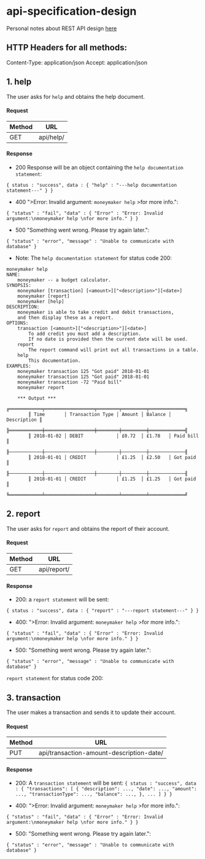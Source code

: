 # api-specification-design
Personal notes about REST API design [here](https://github.com/perrymant/learning-notes/blob/master/17-rest-api-design.md)

## HTTP Headers for all methods:
Content-Type: application/json
Accept: application/json

## 1. help
The user asks for `help` and obtains the help document.

#### Request
| Method | URL |
|--------|-----|
| GET   | api/help/ |

#### Response

- 200  Response will be an object containing the `help documentation statement`:

`{
    status : "success",
    data : {
        "help" : "---help documentation statement---"
     }
}`

- 400  ">Error: Invalid argument: `moneymaker help` >for more info.":

`{
    "status" : "fail",
    "data" : { "Error" : "Error: Invalid argument:\nmoneymaker help \nfor more info." }
}`

- 500  "Something went wrong. Please try again later.":

`{
    "status" : "error",
    "message" : "Unable to communicate with database"
}`


- Note: The `help documentation statement` for status code 200:

```
moneymaker help
NAME:
    moneymaker -- a budget calculator.
SYNOPSIS:
    moneymaker [transaction] [<amount>]["<description>"][<date>]
    moneymaker [report]
    moneymaker [help]
DESCRIPTION:
    moneymaker is able to take credit and debit transactions,
    and then display these as a report.
OPTIONS:
    transaction [<amount>]["<description>"][<date>]
        To add credit you must add a description.
        If no date is provided then the current date will be used.
    report
        The report command will print out all transactions in a table.
    help
        This documentation.
EXAMPLES:
    moneymaker transaction 125 "Got paid" 2018-01-01
    moneymaker transaction 125 "Got paid" 2018-01-01
    moneymaker transaction -72 "Paid bill"
    moneymaker report

    *** Output ***
        ╔════════════╤══════════════════╤════════╤═════════╤═════════════╗
        ║ Time       │ Transaction Type │ Amount │ Balance │ Description ║
        ╠════════════╪══════════════════╪════════╪═════════╪═════════════╣
        ║ 2018-01-02 │ DEBIT            │ £0.72  │ £1.78   │ Paid bill   ║
        ╟────────────┼──────────────────┼────────┼─────────┼─────────────╢
        ║ 2018-01-01 │ CREDIT           │ £1.25  │ £2.50   │ Got paid    ║
        ╟────────────┼──────────────────┼────────┼─────────┼─────────────╢
        ║ 2018-01-01 │ CREDIT           │ £1.25  │ £1.25   │ Got paid    ║
        ╚════════════╧══════════════════╧════════╧═════════╧═════════════╝
```

## 2. report
The user asks for `report` and obtains the report of their account.

#### Request
| Method | URL |
|--------|-----|
| GET   | api/report/ |

#### Response
- 200: a `report statement` will be sent:

`{
    status : "success",
    data : {
        "report" : "---report statement---"
     }
}`

- 400:  ">Error: Invalid argument: `moneymaker help` >for more info.":

`{
    "status" : "fail",
    "data" : { "Error" : "Error: Invalid argument:\nmoneymaker help \nfor more info." }
}`

- 500:  "Something went wrong. Please try again later.":

`{
    "status" : "error",
    "message" : "Unable to communicate with database"
}`

`report statement` for status code 200:

## 3. transaction
The user makes a transaction and sends it to update their account.

#### Request
| Method | URL |
|--------|-----|
| PUT   | api/transaction-amount-description-date/ |

#### Response

- 200: A `transaction statement` will be sent:
`{
    status : "success",
    data : {
           "transactions": [
             {
               "description": ...,
               "date": ...,
               "amount": ...,
               "transactionType": ...,
               "balance": ...,
             },
             ...
           ]
           }
}`

- 400:  ">Error: Invalid argument: `moneymaker help` >for more info.":

`{
    "status" : "fail",
    "data" : { "Error" : "Error: Invalid argument:\nmoneymaker help \nfor more info." }
}`

- 500:  "Something went wrong. Please try again later.":

`{
    "status" : "error",
    "message" : "Unable to communicate with database"
}`



